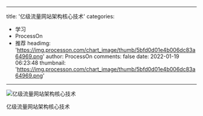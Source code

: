 
---
title: '亿级流量网站架构核心技术'
categories: 
 - 学习
 - ProcessOn
 - 推荐
headimg: 'https://img.processon.com/chart_image/thumb/5bfd0d01e4b006dc83a64969.png'
author: ProcessOn
comments: false
date: 2022-01-19 06:23:48
thumbnail: 'https://img.processon.com/chart_image/thumb/5bfd0d01e4b006dc83a64969.png'
---

<div>   
<img class="thumb" alt="亿级流量网站架构核心技术" src="https://img.processon.com/chart_image/thumb/5bfd0d01e4b006dc83a64969.png" referrerpolicy="no-referrer">
<p>亿级流量网站架构核心技术</p>  
</div>
            